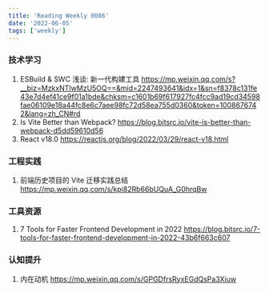 ```yaml
---
title: 'Reading Weekly 0086'
date: '2022-06-05'
tags: ['weekly']
---
```


### 技术学习

1. ESBuild & SWC 浅谈: 新一代构建工具 https://mp.weixin.qq.com/s?__biz=MzkxNTIwMzU5OQ==&mid=2247493641&idx=1&sn=f8378c131fe43e7d4ef41ce9f01a1bde&chksm=c1601b69f617927fc4fcc9ad19cd34598fae06109e18a44fc8e6c7aee98fc72d58ea755d0360&token=1008676742&lang=zh_CN#rd
2. Is Vite Better than Webpack? https://blog.bitsrc.io/vite-is-better-than-webpack-d5dd59610d56
3. React v18.0 https://reactjs.org/blog/2022/03/29/react-v18.html

### 工程实践

1. 前端历史项目的 Vite 迁移实践总结 https://mp.weixin.qq.com/s/kpi82Rb66bUQuA_G0hrqBw

### 工具资源

1. 7 Tools for Faster Frontend Development in 2022 https://blog.bitsrc.io/7-tools-for-faster-frontend-development-in-2022-43b6f663c607

### 认知提升

1. 内在动机 https://mp.weixin.qq.com/s/GPGDfrsRyxEGdQsPa3Xiuw
